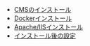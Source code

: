 * [CMSのインストール](cms_install.html)
* [Dockerインストール](cms_install_docker.html)
* [Apache/IISインストール](cms_install_apache_iis.html)
* [インストール後の設定](cms-post-installation-setup-guide.html)
